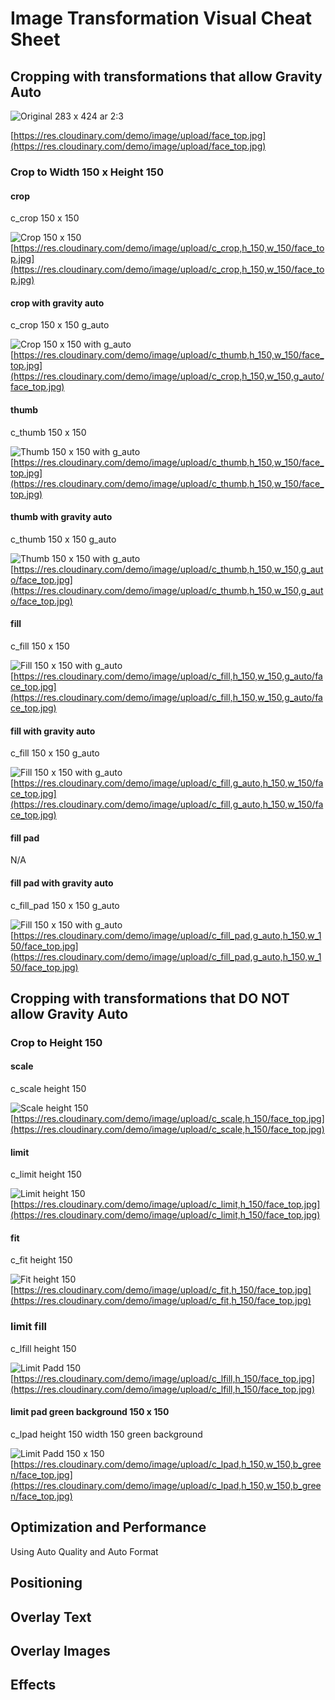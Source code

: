 # Image Transformation Visual Cheat Sheet



## Cropping with transformations that allow Gravity Auto


![Original 283 x 424 ar 2:3](images/cs-original.png)

[https://res.cloudinary.com/demo/image/upload/face_top.jpg](https://res.cloudinary.com/demo/image/upload/face_top.jpg)

### Crop to Width 150 x Height 150 

#### crop 

c_crop 150 x 150

![Crop 150 x 150](images/cs-crop-150-150.png)  
[https://res.cloudinary.com/demo/image/upload/c_crop,h_150,w_150/face_top.jpg](https://res.cloudinary.com/demo/image/upload/c_crop,h_150,w_150/face_top.jpg)

#### crop with gravity auto  

c_crop 150 x 150 g_auto 

![Crop 150 x 150 with g_auto](images/cs-crop-g-auto-150-150.png)  
[https://res.cloudinary.com/demo/image/upload/c_thumb,h_150,w_150/face_top.jpg](https://res.cloudinary.com/demo/image/upload/c_crop,h_150,w_150,g_auto/face_top.jpg)

#### thumb

c_thumb 150 x 150 

![Thumb 150 x 150 with g_auto](images/cs-thumb-150-150.png)  
[https://res.cloudinary.com/demo/image/upload/c_thumb,h_150,w_150/face_top.jpg](https://res.cloudinary.com/demo/image/upload/c_thumb,h_150,w_150/face_top.jpg)


#### thumb with gravity auto

c_thumb 150 x 150 g_auto

![Thumb 150 x 150 with g_auto](images/cs-thumb-g-auto-150-150.png)  
[https://res.cloudinary.com/demo/image/upload/c_thumb,h_150,w_150,g_auto/face_top.jpg](https://res.cloudinary.com/demo/image/upload/c_thumb,h_150,w_150,g_auto/face_top.jpg)

#### fill

c_fill 150 x 150

![Fill 150 x 150 with g_auto](images/cs-fill-150-150.png)  
[https://res.cloudinary.com/demo/image/upload/c_fill,h_150,w_150,g_auto/face_top.jpg](https://res.cloudinary.com/demo/image/upload/c_fill,h_150,w_150,g_auto/face_top.jpg)


#### fill with gravity auto

c_fill 150 x 150 g_auto

![Fill 150 x 150 with g_auto](images/cs-fill-g-auto-150-150.png)  
[https://res.cloudinary.com/demo/image/upload/c_fill,g_auto,h_150,w_150/face_top.jpg](https://res.cloudinary.com/demo/image/upload/c_fill,g_auto,h_150,w_150/face_top.jpg)

#### fill pad  

N/A

#### fill pad with gravity auto

c_fill_pad 150 x 150 g_auto

![Fill 150 x 150 with g_auto](images/cs-fill-pad-g-auto-150-150.png)  
[https://res.cloudinary.com/demo/image/upload/c_fill_pad,g_auto,h_150,w_150/face_top.jpg](https://res.cloudinary.com/demo/image/upload/c_fill_pad,g_auto,h_150,w_150/face_top.jpg)

## Cropping with transformations that DO NOT allow Gravity Auto  

### Crop to Height 150 

#### scale

c_scale height 150

![Scale height 150](images/cs-scale-h-150.png)  
[https://res.cloudinary.com/demo/image/upload/c_scale,h_150/face_top.jpg](https://res.cloudinary.com/demo/image/upload/c_scale,h_150/face_top.jpg)

#### limit

c_limit height 150

![Limit height 150](images/cs-limit-h-150.png)  
[https://res.cloudinary.com/demo/image/upload/c_limit,h_150/face_top.jpg](https://res.cloudinary.com/demo/image/upload/c_limit,h_150/face_top.jpg)


#### fit

c_fit height 150

![Fit height 150](images/cs-fit-h-150.png)  
[https://res.cloudinary.com/demo/image/upload/c_fit,h_150/face_top.jpg](https://res.cloudinary.com/demo/image/upload/c_fit,h_150/face_top.jpg)

### limit fill

c_lfill height 150 

![Limit Padd 150](images/cs-limit-fill-150.png)  
[https://res.cloudinary.com/demo/image/upload/c_lfill,h_150/face_top.jpg](https://res.cloudinary.com/demo/image/upload/c_lfill,h_150/face_top.jpg)

#### limit pad green background 150 x 150

c_lpad height 150 width 150 green background

![Limit Padd 150 x 150](images/cs-limit-pad-green-150-150.png)  
[https://res.cloudinary.com/demo/image/upload/c_lpad,h_150,w_150,b_green/face_top.jpg](https://res.cloudinary.com/demo/image/upload/c_lpad,h_150,w_150,b_green/face_top.jpg)




## Optimization and Performance

Using Auto Quality and Auto Format

## Positioning

## Overlay Text

## Overlay Images

## Effects
